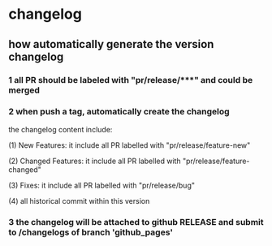 # changelog

## how automatically generate the version changelog

### 1 all PR should be labeled with "pr/release/***" and could be merged

### 2 when push a tag, automatically create the changelog

the changelog content include:

(1) New Features:  it include all PR labelled with "pr/release/feature-new"

(2) Changed Features: it include all PR labelled with "pr/release/feature-changed"

(3) Fixes: it include all PR labelled with "pr/release/bug"

(4) all historical commit within this version

### 3 the changelog will be attached to github RELEASE and submit to /changelogs of branch 'github_pages'
